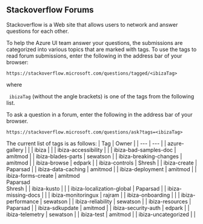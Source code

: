 
## Stackoverflow Forums

Stackoverflow is a Web site that allows users to network and answer questions for each other.

To help the Azure UI team answer your questions, the submissions are categorized into various topics that are marked with tags. 
To use the tags to read forum submissions, enter the following in the address bar of your browser:

```https://stackoverflow.microsoft.com/questions/tagged/<ibizaTag>```

where

 ``` ibizaTag``` 
 (without the angle brackets) is one of the tags from the following  list.

To ask a question in a forum, enter the following in the address bar of your browser.

```https://stackoverflow.microsoft.com/questions/ask?tags=<ibizaTag>```


 The current list of  tags is as follows:
| Tag  |  Owner  |
| --- |  --- |
| azure-gallery  |  | 
| ibiza |  | 
| ibiza-accessibility |  | 
| ibiza-bad-samples-doc | amitmod | 
| ibiza-blades-parts | sewatson  | 
| ibiza-breaking-changes   |  amitmod | 
| ibiza-browse  | edpark  | 
| ibiza-controls  | Shresh | 
| ibiza-create | Paparsad  | 
| ibiza-data-caching | amitmod | 
| ibiza-deployment | amitmod | 
| ibiza-forms-create  | amitmod<br>Paparsad<br>Shresh | 
| ibiza-kusto  |  | 
| ibiza-localization-global  | Paparsad  | 
| ibiza-missing-docs  |  | 
| ibiza-monitoringux  |  rajram | 
| ibiza-onboarding | |
| ibiza-performance | sewatson  | 
| ibiza-reliability | sewatson  | 
| ibiza-resources  | Paparsad  | 
| ibiza-sdkupdate  | amitmod  | 
| ibiza-security-auth | edpark   | 
| ibiza-telemetry  | sewatson  | 
| ibiza-test | amitmod | 
| ibiza-uncategorized |  | 

